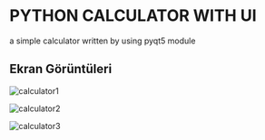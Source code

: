 
# PYTHON CALCULATOR WITH UI
a simple calculator written by using pyqt5 module

## Ekran Görüntüleri
![calculator1](https://user-images.githubusercontent.com/96844411/200544041-5d265b48-663d-4f5f-8535-dc63e9d02d81.PNG)

![calculator2](https://user-images.githubusercontent.com/96844411/200544074-33f18628-c68f-4a20-b093-aeb89bef8129.PNG)

![calculator3](https://user-images.githubusercontent.com/96844411/200544084-a307a266-0a32-4255-aeb2-48fd3688b4bb.PNG)
